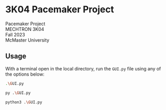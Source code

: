# 3K04 Pacemaker Project

Pacemaker Project\
MECHTRON 3K04\
Fall 2023\
McMaster University

## Usage

With a terminal open in the local directory, run the `GUI.py` file using any of the options below:

```bash
.\GUI.py
```

```bash
py .\GUI.py
```

```bash
python3 .\GUI.py
```
